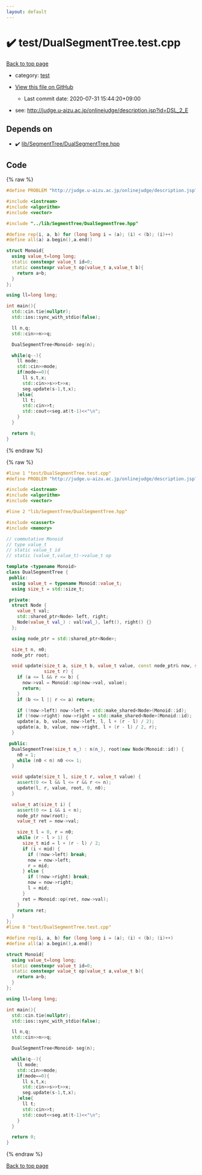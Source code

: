 ```yaml
---
layout: default
---
```


<!-- mathjax config similar to math.stackexchange -->
<script type="text/javascript" async
  src="https://cdnjs.cloudflare.com/ajax/libs/mathjax/2.7.5/MathJax.js?config=TeX-MML-AM_CHTML">
</script>
<script type="text/x-mathjax-config">
  MathJax.Hub.Config({
    TeX: { equationNumbers: { autoNumber: "AMS" }},
    tex2jax: {
      inlineMath: [ ['$','$'] ],
      processEscapes: true
    },
    "HTML-CSS": { matchFontHeight: false },
    displayAlign: "left",
    displayIndent: "2em"
  });
</script>

<script type="text/javascript" src="https://cdnjs.cloudflare.com/ajax/libs/jquery/3.4.1/jquery.min.js"></script>
<script src="https://cdn.jsdelivr.net/npm/jquery-balloon-js@1.1.2/jquery.balloon.min.js" integrity="sha256-ZEYs9VrgAeNuPvs15E39OsyOJaIkXEEt10fzxJ20+2I=" crossorigin="anonymous"></script>
<script type="text/javascript" src="../../assets/js/copy-button.js"></script>
<link rel="stylesheet" href="../../assets/css/copy-button.css" />


# :heavy_check_mark: test/DualSegmentTree.test.cpp

<a href="../../index.html">Back to top page</a>

* category: <a href="../../index.html#098f6bcd4621d373cade4e832627b4f6">test</a>
* <a href="{{ site.github.repository_url }}/blob/master/test/DualSegmentTree.test.cpp">View this file on GitHub</a>
    - Last commit date: 2020-07-31 15:44:20+09:00


* see: <a href="http://judge.u-aizu.ac.jp/onlinejudge/description.jsp?id=DSL_2_E">http://judge.u-aizu.ac.jp/onlinejudge/description.jsp?id=DSL_2_E</a>


## Depends on

* :heavy_check_mark: <a href="../../library/lib/SegmentTree/DualSegmentTree.hpp.html">lib/SegmentTree/DualSegmentTree.hpp</a>


## Code

<a id="unbundled"></a>
{% raw %}
```cpp
#define PROBLEM "http://judge.u-aizu.ac.jp/onlinejudge/description.jsp?id=DSL_2_E"

#include <iostream>
#include <algorithm>
#include <vector>

#include "../lib/SegmentTree/DualSegmentTree.hpp"

#define rep(i, a, b) for (long long i = (a); (i) < (b); (i)++)
#define all(a) a.begin(),a.end()

struct Monoid{
  using value_t=long long;
  static constexpr value_t id=0;
  static constexpr value_t op(value_t a,value_t b){
    return a+b;
  }
};

using ll=long long;

int main(){
  std::cin.tie(nullptr);
  std::ios::sync_with_stdio(false);

  ll n,q;
  std::cin>>n>>q;

  DualSegmentTree<Monoid> seg(n);

  while(q--){
    ll mode;
    std::cin>>mode;
    if(mode==0){
      ll s,t,x;
      std::cin>>s>>t>>x;
      seg.update(s-1,t,x);
    }else{
      ll t;
      std::cin>>t;
      std::cout<<seg.at(t-1)<<"\n";
    }
  }

  return 0; 
}
```
{% endraw %}

<a id="bundled"></a>
{% raw %}
```cpp
#line 1 "test/DualSegmentTree.test.cpp"
#define PROBLEM "http://judge.u-aizu.ac.jp/onlinejudge/description.jsp?id=DSL_2_E"

#include <iostream>
#include <algorithm>
#include <vector>

#line 2 "lib/SegmentTree/DualSegmentTree.hpp"

#include <cassert>
#include <memory>

// commutative Monoid
// type value_t
// static value_t id
// static (value_t,value_t)->value_t op

template <typename Monoid>
class DualSegmentTree {
 public:
  using value_t = typename Monoid::value_t;
  using size_t = std::size_t;

 private:
  struct Node {
    value_t val;
    std::shared_ptr<Node> left, right;
    Node(value_t val_) : val(val_), left(), right() {}
  };

  using node_ptr = std::shared_ptr<Node>;

  size_t n, n0;
  node_ptr root;

  void update(size_t a, size_t b, value_t value, const node_ptr& now, size_t l,
              size_t r) {
    if (a <= l && r <= b) {
      now->val = Monoid::op(now->val, value);
      return;
    }
    if (b <= l || r <= a) return;

    if (!now->left) now->left = std::make_shared<Node>(Monoid::id);
    if (!now->right) now->right = std::make_shared<Node>(Monoid::id);
    update(a, b, value, now->left, l, l + (r - l) / 2);
    update(a, b, value, now->right, l + (r - l) / 2, r);
  }

 public:
  DualSegmentTree(size_t n_) : n(n_), root(new Node(Monoid::id)) {
    n0 = 1;
    while (n0 < n) n0 <<= 1;
  }

  void update(size_t l, size_t r, value_t value) {
    assert(0 <= l && l <= r && r <= n);
    update(l, r, value, root, 0, n0);
  }

  value_t at(size_t i) {
    assert(0 <= i && i < n);
    node_ptr now(root);
    value_t ret = now->val;

    size_t l = 0, r = n0;
    while (r - l > 1) {
      size_t mid = l + (r - l) / 2;
      if (i < mid) {
        if (!now->left) break;
        now = now->left;
        r = mid;
      } else {
        if (!now->right) break;
        now = now->right;
        l = mid;
      }
      ret = Monoid::op(ret, now->val);
    }
    return ret;
  }
};
#line 8 "test/DualSegmentTree.test.cpp"

#define rep(i, a, b) for (long long i = (a); (i) < (b); (i)++)
#define all(a) a.begin(),a.end()

struct Monoid{
  using value_t=long long;
  static constexpr value_t id=0;
  static constexpr value_t op(value_t a,value_t b){
    return a+b;
  }
};

using ll=long long;

int main(){
  std::cin.tie(nullptr);
  std::ios::sync_with_stdio(false);

  ll n,q;
  std::cin>>n>>q;

  DualSegmentTree<Monoid> seg(n);

  while(q--){
    ll mode;
    std::cin>>mode;
    if(mode==0){
      ll s,t,x;
      std::cin>>s>>t>>x;
      seg.update(s-1,t,x);
    }else{
      ll t;
      std::cin>>t;
      std::cout<<seg.at(t-1)<<"\n";
    }
  }

  return 0; 
}

```
{% endraw %}

<a href="../../index.html">Back to top page</a>

